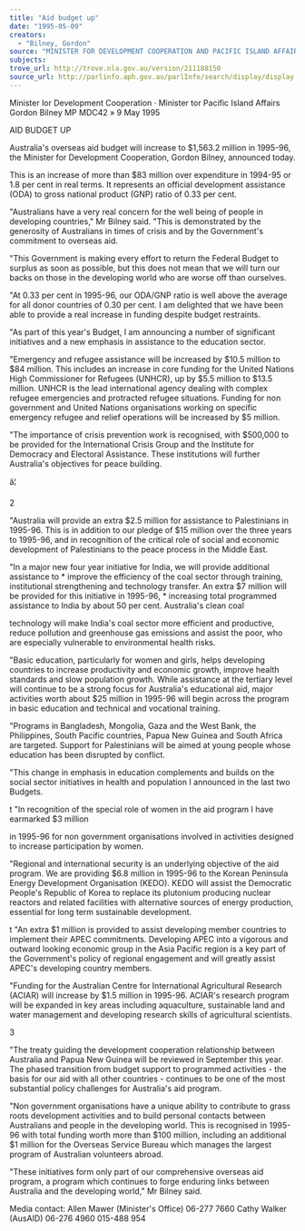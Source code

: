 ```yaml
---
title: "Aid budget up"
date: "1995-05-09"
creators:
  - "Bilney, Gordon"
source: "MINISTER FOR DEVELOPMENT COOPERATION AND PACIFIC ISLAND AFFAIRS"
subjects:
trove_url: http://trove.nla.gov.au/version/211188150
source_url: http://parlinfo.aph.gov.au/parlInfo/search/display/display.w3p;query=Id%3A%22media/pressrel/DMP20%22
---
```


 Minister lor Development Cooperation · Minister tor Pacific Island Affairs  Gordon Bilney MP MDC42 » 9 May 1995

 AID BUDGET UP

 Australia's overseas aid budget will increase to $1,563.2 million in 1995-96, the Minister for  Development Cooperation, Gordon Bilney, announced today.

 This is an increase of more than $83 million over expenditure in 1994-95 or 1.8 per cent in  real terms. It represents an official development assistance (ODA) to gross national product  (GNP) ratio of 0.33 per cent.

 "Australians have a very real concern for the well being of people in developing countries,"  Mr Bilney said. "This is demonstrated by the generosity of Australians in times of crisis and  by the Government's commitment to overseas aid.

 "This Government is making every effort to return the Federal Budget to surplus as soon as  possible, but this does not mean that we will turn our backs on those in the developing world  who are worse off than ourselves.

 "At 0.33 per cent in 1995-96, our ODA/GNP ratio is well above the average for all donor  countries of 0.30 per cent. I am delighted that we have been able to provide a real increase in  funding despite budget restraints.

 "As part of this year's Budget, I am announcing a number of significant initiatives and a new  emphasis in assistance to the education sector.

 "Emergency and refugee assistance will be increased by $10.5 million to $84 million. This  includes an increase in core funding for the United Nations High Commissioner for Refugees  (UNHCR), up by $5.5 million to $13.5 million. UNHCR is the lead international agency  dealing with complex refugee emergencies and protracted refugee situations. Funding for  non government and United Nations organisations working on specific emergency refugee  and relief operations will be increased by $5 million.

 "The importance of crisis prevention work is recognised, with $500,000 to be provided for  the International Crisis Group and the Institute for Democracy and Electoral Assistance.  These institutions will further Australia's objectives for peace building.

 â¦

 2

 "Australia will provide an extra $2.5 million for assistance to Palestinians in 1995-96. This  is in addition to our pledge of $15 million over the three years to 1995-96, and in recognition  of the critical role of social and economic development of Palestinians to the peace process in  the Middle East.

 "In a major new four year initiative for India, we will provide additional assistance to * improve the efficiency of the coal sector through training, institutional strengthening and  technology transfer. An extra $7 million will be provided for this initiative in 1995-96, * increasing total programmed assistance to India by about 50 per cent. Australia's clean coal 

 technology will make India's coal sector more efficient and productive, reduce pollution and  greenhouse gas emissions and assist the poor, who are especially vulnerable to environmental  health risks.

 "Basic education, particularly for women and girls, helps developing countries to increase  productivity and economic growth, improve health standards and slow population growth.  While assistance at the tertiary level will continue to be a strong focus for Australia's  educational aid, major activities worth about $25 million in 1995-96 will begin across the  program in basic education and technical and vocational training.

 "Programs in Bangladesh, Mongolia, Gaza and the West Bank, the Philippines, South Pacific  countries, Papua New Guinea and South Africa are targeted. Support for Palestinians will be  aimed at young people whose education has been disrupted by conflict.

 "This change in emphasis in education complements and builds on the social sector initiatives  in health and population I announced in the last two Budgets.

 t "In recognition of the special role of women in the aid program I have earmarked $3 million

 in 1995-96 for non government organisations involved in activities designed to increase  participation by women.

 "Regional and international security is an underlying objective of the aid program. We are  providing $6.8 million in 1995-96 to the Korean Peninsula Energy Development  Organisation (KEDO). KEDO will assist the Democratic People's Republic of Korea to  replace its plutonium producing nuclear reactors and related facilities with alternative sources  of energy production, essential for long term sustainable development.

 t "An extra $1 million is provided to assist developing member countries to implement their APEC commitments. Developing APEC into a vigorous and outward looking economic  group in the Asia Pacific region is a key part of the Government's policy of regional  engagement and will greatly assist APEC's developing country members.

 "Funding for the Australian Centre for International Agricultural Research (ACIAR) will  increase by $1.5 million in 1995-96. ACIAR's research program will be expanded in key  areas including aquaculture, sustainable land and water management and developing research  skills of agricultural scientists.

 3

 "The treaty guiding the development cooperation relationship between Australia and Papua  New Guinea will be reviewed in September this year. The phased transition from budget  support to programmed activities - the basis for our aid with all other countries - continues to  be one of the most substantial policy challenges for Australia's aid program.

 "Non government organisations have a unique ability to contribute to grass roots  development activities and to build personal contacts between Australians and people in the  developing world. This is recognised in 1995-96 with total funding worth more than $100  million, including an additional $1 million for the Overseas Service Bureau which manages  the largest program of Australian volunteers abroad.

 "These initiatives form only part of our comprehensive overseas aid program, a program  which continues to forge enduring links between Australia and the developing world," Mr  Bilney said.

 Media contact: Allen Mawer (Minister's Office) 06-277 7660 Cathy Walker (AusAID) 06-276 4960 015-488 954

